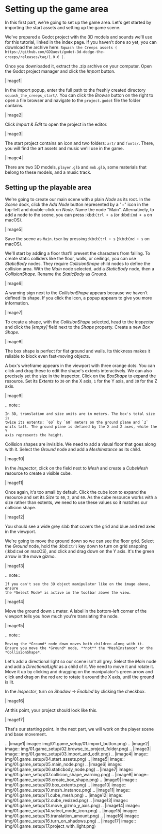 

Setting up the game area
========================

In this first part, we're going to set up the game area. Let's get started by
importing the start assets and setting up the game scene.

We've prepared a Godot project with the 3D models and sounds we'll use for this
tutorial, linked in the index page. If you haven't done so yet, you can download
the archive here: `Squash the Creeps assets
( https://github.com/GDQuest/godot-3d-dodge-the-creeps/releases/tag/1.0.0 )`.

Once you downloaded it, extract the .zip archive on your computer. Open the
Godot project manager and click the *Import* button.

|image1|

In the import popup, enter the full path to the freshly created directory
`squash_the_creeps_start/`. You can click the *Browse* button on the right to
open a file browser and navigate to the `project.godot` file the folder
contains.

|image2|

Click *Import & Edit* to open the project in the editor.

|image3|

The start project contains an icon and two folders: `art/` and `fonts/`.
There, you will find the art assets and music we'll use in the game.

|image4|

There are two 3D models, `player.glb` and `mob.glb`, some materials that
belong to these models, and a music track.

Setting up the playable area
----------------------------

We're going to create our main scene with a plain *Node* as its root. In the
*Scene* dock, click the *Add Node* button represented by a "+" icon in the
top-left and double-click on *Node*. Name the node "Main". Alternatively, to add
a node to the scene, you can press :kbd:`Ctrl + a` (or :kbd:`Cmd + a` on macOS).

|image5|

Save the scene as `Main.tscn` by pressing :kbd:`Ctrl + s` (:kbd:`Cmd + s` on macOS).

We'll start by adding a floor that'll prevent the characters from falling. To
create static colliders like the floor, walls, or ceilings, you can use
*StaticBody* nodes. They require *CollisionShape* child nodes to
define the collision area. With the *Main* node selected, add a *StaticBody*
node, then a *CollisionShape*. Rename the *StaticBody* as *Ground*.

|image6|

A warning sign next to the *CollisionShape* appears because we haven't defined
its shape. If you click the icon, a popup appears to give you more information.

|image7|

To create a shape, with the *CollisionShape* selected, head to the *Inspector*
and click the *[empty]* field next to the *Shape* property. Create a new *Box
Shape*.

|image8|

The box shape is perfect for flat ground and walls. Its thickness makes it
reliable to block even fast-moving objects.

A box's wireframe appears in the viewport with three orange dots. You can click
and drag these to edit the shape's extents interactively. We can also precisely
set the size in the inspector. Click on the *BoxShape* to expand the resource.
Set its *Extents* to `30` on the X axis, `1` for the Y axis, and `30` for
the Z axis.

|image9|

.. note::

    In 3D, translation and size units are in meters. The box's total size is
    twice its extents: `60` by `60` meters on the ground plane and `2`
    units tall. The ground plane is defined by the X and Z axes, while the Y
    axis represents the height.

Collision shapes are invisible. We need to add a visual floor that goes along
with it. Select the *Ground* node and add a *MeshInstance* as its child.

|image10|

In the *Inspector*, click on the field next to *Mesh* and create a *CubeMesh*
resource to create a visible cube.

|image11|

Once again, it's too small by default. Click the cube icon to expand the
resource and set its *Size* to `60`, `2`, and `60`. As the cube
resource works with a size rather than extents, we need to use these values so
it matches our collision shape.

|image12|

You should see a wide grey slab that covers the grid and blue and red axes in
the viewport.

We're going to move the ground down so we can see the floor grid. Select the
*Ground* node, hold the :kbd:`Ctrl` key down to turn on grid snapping (:kbd:`Cmd` on macOS),
and click and drag down on the Y axis. It's the green arrow in the move gizmo.

|image13|

.. note::

    If you can't see the 3D object manipulator like on the image above, ensure
    the *Select Mode* is active in the toolbar above the view.

|image14|

Move the ground down `1` meter. A label in the bottom-left corner of the
viewport tells you how much you're translating the node.

|image15|

.. note::

    Moving the *Ground* node down moves both children along with it.
    Ensure you move the *Ground* node, **not** the *MeshInstance* or the
    *CollisionShape*.

Let's add a directional light so our scene isn't all grey. Select the *Main*
node and add a *DirectionalLight* as a child of it. We need to move it and
rotate it. Move it up by clicking and dragging on the manipulator's green arrow
and click and drag on the red arc to rotate it around the X axis, until the
ground is lit.

In the *Inspector*, turn on *Shadow -> Enabled* by clicking the checkbox.

|image16|

At this point, your project should look like this.

|image17|

That's our starting point. In the next part, we will work on the player scene
and base movement.

.. |image1| image:: img/01.game_setup/01.import_button.png)
.. |image2| image:: img/01.game_setup/02.browse_to_project_folder.png)
.. |image3| image:: img/01.game_setup/03.import_and_edit.png)
.. |image4| image:: img/01.game_setup/04.start_assets.png)
.. |image5| image:: img/01.game_setup/05.main_node.png)
.. |image6| image:: img/01.game_setup/06.staticbody_node.png)
.. |image7| image:: img/01.game_setup/07.collision_shape_warning.png)
.. |image8| image:: img/01.game_setup/08.create_box_shape.png)
.. |image9| image:: img/01.game_setup/09.box_extents.png)
.. |image10| image:: img/01.game_setup/10.mesh_instance.png)
.. |image11| image:: img/01.game_setup/11.cube_mesh.png)
.. |image12| image:: img/01.game_setup/12.cube_resized.png)
.. |image13| image:: img/01.game_setup/13.move_gizmo_y_axis.png)
.. |image14| image:: img/01.game_setup/14.select_mode_icon.png)
.. |image15| image:: img/01.game_setup/15.translation_amount.png)
.. |image16| image:: img/01.game_setup/16.turn_on_shadows.png)
.. |image17| image:: img/01.game_setup/17.project_with_light.png)
